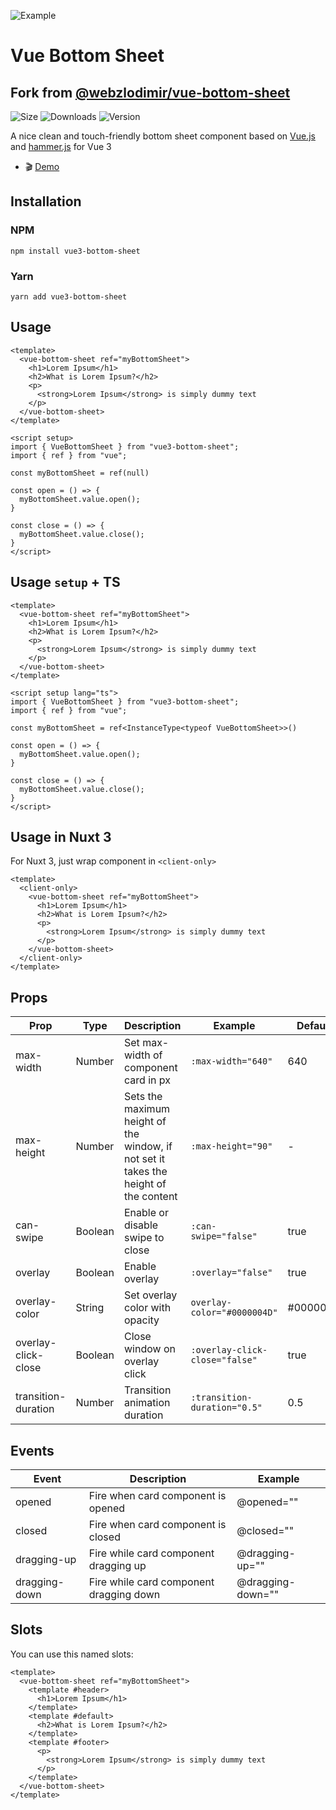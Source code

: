 ![Example](https://bs.vaban.ru/logo.jpg)

# Vue Bottom Sheet 
## Fork from [@webzlodimir/vue-bottom-sheet](https://www.npmjs.com/package/@webzlodimir/vue-bottom-sheet) 

![Size](https://img.shields.io/bundlephobia/minzip/vue3-bottom-sheet)
![Downloads](https://img.shields.io/npm/dt/vue3-bottom-sheet)
![Version](https://img.shields.io/npm/v/vue3-bottom-sheet)

A nice clean and touch-friendly bottom sheet component based on [Vue.js](https://vuejs.org/) and [hammer.js](https://hammerjs.github.io/) for Vue 3
 - :clapper: [Demo](https://bs.vaban.ru/)

## Installation

### NPM

```
npm install vue3-bottom-sheet
```

### Yarn

```
yarn add vue3-bottom-sheet
```

## Usage

```vue
<template>
  <vue-bottom-sheet ref="myBottomSheet">
    <h1>Lorem Ipsum</h1>
    <h2>What is Lorem Ipsum?</h2>
    <p>
      <strong>Lorem Ipsum</strong> is simply dummy text
    </p>
  </vue-bottom-sheet>
</template>

<script setup>
import { VueBottomSheet } from "vue3-bottom-sheet";
import { ref } from "vue";

const myBottomSheet = ref(null)

const open = () => {
  myBottomSheet.value.open();
}

const close = () => {
  myBottomSheet.value.close();
}
</script>
```

## Usage `setup` + TS

```vue
<template>
  <vue-bottom-sheet ref="myBottomSheet">
    <h1>Lorem Ipsum</h1>
    <h2>What is Lorem Ipsum?</h2>
    <p>
      <strong>Lorem Ipsum</strong> is simply dummy text
    </p>
  </vue-bottom-sheet>
</template>

<script setup lang="ts">
import { VueBottomSheet } from "vue3-bottom-sheet";
import { ref } from "vue";

const myBottomSheet = ref<InstanceType<typeof VueBottomSheet>>()

const open = () => {
  myBottomSheet.value.open();
}

const close = () => {
  myBottomSheet.value.close();
}
</script>
```

## Usage in Nuxt 3

For Nuxt 3, just wrap component in `<client-only>`

```vue
<template>
  <client-only>
    <vue-bottom-sheet ref="myBottomSheet">
      <h1>Lorem Ipsum</h1>
      <h2>What is Lorem Ipsum?</h2>
      <p>
        <strong>Lorem Ipsum</strong> is simply dummy text
      </p>
    </vue-bottom-sheet>
  </client-only>
</template>
```

## Props

| Prop                | Type    | Description                                                                           | Example                        | Defaults  |
|---------------------|---------|---------------------------------------------------------------------------------------|--------------------------------|-----------|
| max-width           | Number  | Set max-width of component card in px                                                 | `:max-width="640"`             | 640       |
| max-height          | Number  | Sets the maximum height of the window, if not set it takes the height of the content  | `:max-height="90"`             | -         |
| can-swipe           | Boolean | Enable or disable swipe to close                                                      | `:can-swipe="false"`           | true      |
| overlay             | Boolean | Enable overlay                                                                        | `:overlay="false"`             | true      |
| overlay-color       | String  | Set overlay color with opacity                                                        | `overlay-color="#0000004D"`    | #0000004D |
| overlay-click-close | Boolean | Close window on overlay click                                                         | `:overlay-click-close="false"` | true      |
| transition-duration | Number  | Transition animation duration                                                         | `:transition-duration="0.5"`   | 0.5       |

## Events

| Event         | Description                               | Example               |
|---------------|-------------------------------------------|-----------------------|
| opened        | Fire when card component is opened        | @opened=""            |
| closed        | Fire when card component is closed        | @closed=""            |
| dragging-up   | Fire while card component dragging up     | @dragging-up=""       |
| dragging-down | Fire while card component dragging down   | @dragging-down=""     |

## Slots

You can use this named slots:

```vue
<template>
  <vue-bottom-sheet ref="myBottomSheet">
    <template #header>
      <h1>Lorem Ipsum</h1>
    </template>
    <template #default>
      <h2>What is Lorem Ipsum?</h2>
    </template>
    <template #footer>
      <p>
        <strong>Lorem Ipsum</strong> is simply dummy text
      </p>
    </template>
  </vue-bottom-sheet>
</template>
```
